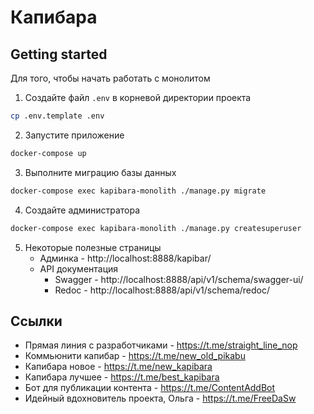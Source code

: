 # Капибара


## Getting started

Для того, чтобы начать работать с монолитом

1. Создайте файл `.env` в корневой директории проекта
```bash
cp .env.template .env
```
2. Запустите приложение

```bash
docker-compose up
```
3. Выполните миграцию базы данных
```bash
docker-compose exec kapibara-monolith ./manage.py migrate

```
4. Cоздайте администратора
```bash
docker-compose exec kapibara-monolith ./manage.py createsuperuser

```
5. Некоторые полезные страницы
   * Админка - http://localhost:8888/kapibar/
   * API документация
     * Swagger - http://localhost:8888/api/v1/schema/swagger-ui/
     * Redoc - http://localhost:8888/api/v1/schema/redoc/

## Ссылки
* Прямая линия с разработчиками - https://t.me/straight_line_nop
* Коммьюнити капибар - https://t.me/new_old_pikabu
* Капибара новое - https://t.me/new_kapibara
* Капибара лучшее - https://t.me/best_kapibara
* Бот для публикации контента - https://t.me/ContentAddBot
* Идейный вдохновитель проекта, Ольга - https://t.me/FreeDaSw
